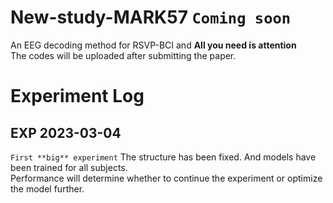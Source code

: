 # New-study-MARK57 `Coming soon`
An EEG decoding method for RSVP-BCI and **All you need is attention** <br>
The codes will be uploaded after submitting the paper.
# Experiment Log
## EXP 2023-03-04 
`First **big** experiment`
The structure has been fixed. And models have been trained for all subjects.<br> Performance will determine whether to continue the experiment or optimize the model further.
